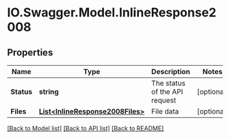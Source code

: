 # IO.Swagger.Model.InlineResponse2008
## Properties

Name | Type | Description | Notes
------------ | ------------- | ------------- | -------------
**Status** | **string** | The status of the API request | [optional] 
**Files** | [**List&lt;InlineResponse2008Files&gt;**](InlineResponse2008Files.md) | File data | [optional] 

[[Back to Model list]](../README.md#documentation-for-models) [[Back to API list]](../README.md#documentation-for-api-endpoints) [[Back to README]](../README.md)

